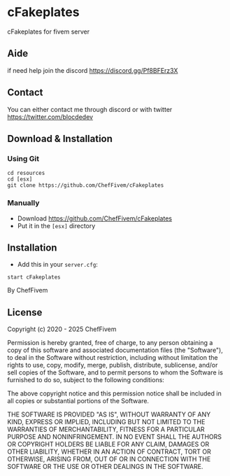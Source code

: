 # cFakeplates
cFakeplates for fivem server
## Aide
if need help join the discord
https://discord.gg/Pf8BFErz3X

## Contact
You can either contact me through discord or with twitter
https://twitter.com/blocdedev

## Download & Installation

### Using Git
```
cd resources
cd [esx]
git clone https://github.com/ChefFivem/cFakeplates
```

### Manually
- Download https://github.com/ChefFivem/cFakeplates
- Put it in the `[esx]` directory

## Installation
- Add this in your `server.cfg`:

```
start cFakeplates
```

By ChefFivem

## License

Copyright (c) 2020 - 2025 ChefFivem

Permission is hereby granted, free of charge, to any person obtaining a copy
of this software and associated documentation files (the "Software"), to deal
in the Software without restriction, including without limitation the rights
to use, copy, modify, merge, publish, distribute, sublicense, and/or sell
copies of the Software, and to permit persons to whom the Software is
furnished to do so, subject to the following conditions:

The above copyright notice and this permission notice shall be included in all
copies or substantial portions of the Software.

THE SOFTWARE IS PROVIDED "AS IS", WITHOUT WARRANTY OF ANY KIND, EXPRESS OR
IMPLIED, INCLUDING BUT NOT LIMITED TO THE WARRANTIES OF MERCHANTABILITY,
FITNESS FOR A PARTICULAR PURPOSE AND NONINFRINGEMENT. IN NO EVENT SHALL THE
AUTHORS OR COPYRIGHT HOLDERS BE LIABLE FOR ANY CLAIM, DAMAGES OR OTHER
LIABILITY, WHETHER IN AN ACTION OF CONTRACT, TORT OR OTHERWISE, ARISING FROM,
OUT OF OR IN CONNECTION WITH THE SOFTWARE OR THE USE OR OTHER DEALINGS IN THE
SOFTWARE.
